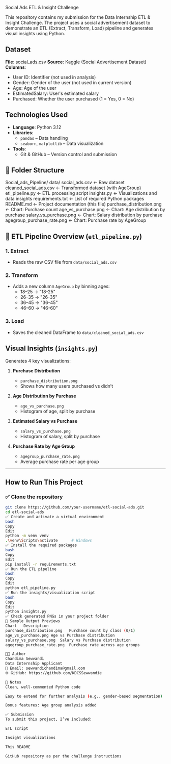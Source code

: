 Social Ads ETL & Insight Challenge

This repository contains my submission for the Data Internship ETL & Insight Challenge. The project uses a social advertisement dataset to demonstrate an ETL (Extract, Transform, Load) pipeline and generates visual insights using Python.

## Dataset

**File**: social_ads.csv
**Source**: Kaggle (Social Advertisement Dataset)
**Columns**:
  - User ID: Identifier (not used in analysis)
  - Gender: Gender of the user (not used in current version)
  - Age: Age of the user
  - EstimatedSalary: User's estimated salary
  - Purchased: Whether the user purchased (1 = Yes, 0 = No)


## Technologies Used

- **Language**: Python 3.12
- **Libraries**:
  - `pandas` – Data handling
  - `seaborn`, `matplotlib` – Data visualization
- **Tools**:
  - Git & GitHub – Version control and submission

## 📂 Folder Structure

Social_ads_Pipeline/
data/
social_ads.csv ← Raw dataset
cleaned_social_ads.csv ← Transformed dataset (with AgeGroup)
etl_pipeline.py ← ETL processing script
insights.py ← Visualizations and data insights
requirements.txt ← List of required Python packages
README.md ← Project documentation (this file)
purchase_distribution.png ← Chart: Purchase count
age_vs_purchase.png ← Chart: Age distribution by purchase
salary_vs_purchase.png ← Chart: Salary distribution by purchase
agegroup_purchase_rate.png ← Chart: Purchase rate by AgeGroup


## 🔄 ETL Pipeline Overview (`etl_pipeline.py`)

### 1. **Extract**
- Reads the raw CSV file from `data/social_ads.csv`

### 2. **Transform**
- Adds a new column `AgeGroup` by binning ages:
  - 18–25 → "18-25"
  - 26–35 → "26-35"
  - 36–45 → "36-45"
  - 46–60 → "46-60"

### 3. **Load**
- Saves the cleaned DataFrame to `data/cleaned_social_ads.csv`



## Visual Insights (`insights.py`)

Generates 4 key visualizations:

1. **Purchase Distribution**
   - `purchase_distribution.png`
   - Shows how many users purchased vs didn’t

2. **Age Distribution by Purchase**
   - `age_vs_purchase.png`
   - Histogram of age, split by purchase

3. **Estimated Salary vs Purchase**
   - `salary_vs_purchase.png`
   - Histogram of salary, split by purchase

4. **Purchase Rate by Age Group**
   - `agegroup_purchase_rate.png`
   - Average purchase rate per age group

---

##  How to Run This Project

### ✅ Clone the repository
```bash
git clone https://github.com/your-username/etl-social-ads.git
cd etl-social-ads
✅ Create and activate a virtual environment
bash
Copy
Edit
python -m venv venv
.\venv\Scripts\activate      # Windows
✅ Install the required packages
bash
Copy
Edit
pip install -r requirements.txt
✅ Run the ETL pipeline
bash
Copy
Edit
python etl_pipeline.py
✅ Run the insights/visualization script
bash
Copy
Edit
python insights.py
✅ Check generated PNGs in your project folder
📸 Sample Output Previews
Chart	Description
purchase_distribution.png	Purchase count by class (0/1)
age_vs_purchase.png	Age vs Purchase distribution
salary_vs_purchase.png	Salary vs Purchase distribution
agegroup_purchase_rate.png	Purchase rate across age groups

👩‍💻 Author
Chandima Sewvandi
Data Internship Applicant
📧 Email: sewvandichandima@gmail.com
🌐 GitHub: https://github.com/KDCSSewwandie

📌 Notes
Clean, well-commented Python code

Easy to extend for further analysis (e.g., gender-based segmentation)

Bonus features: Age group analysis added

✅ Submission
To submit this project, I’ve included:

ETL script

Insight visualizations

This README

GitHub repository as per the challenge instructions




